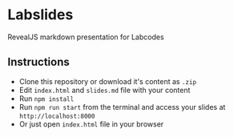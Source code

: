 # Labslides

RevealJS markdown presentation for Labcodes


## Instructions

- Clone this repository or download it's content as `.zip`
- Edit `index.html` and `slides.md` file with your content
- Run `npm install`
- Run `npm run start` from the terminal and access your slides at `http://localhost:8000`
- Or just open `index.html` file in your browser
